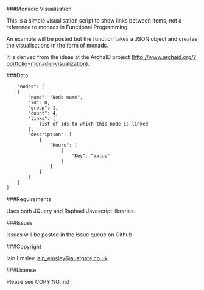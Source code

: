 ###Monadic Visualisation

This is a simple visualisation script to show links between items, not a 
reference to monads in Functional Programming. 

An example will be posted but the function takes a JSON object and 
creates the visualisations in the form of monads.

It is derived from the ideas at the ArchaID project
(http://www.archaid.org/?portfolio=monadic-visualization).

###Data

        "nodes": [
        {
            "name": "Node name",
            "id": 0,
            "group": 1,
            "count": 4,
            "links": [
                list of ids to which this node is linked
            ],
            "description": [
                {
                    "Hours": [
                        {
                            "Key": "Value"
                        }
                    ]
                }
            ]
        }
    ]

###Requirements

Uses both JQuery and Raphael Javascript libraries.

###Issues

Issues will be posted in the issue queue on Github

###Copyright

Iain Emsley <iain_emsley@austgate.co.uk>

###License

Please see COPYING.md

